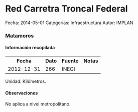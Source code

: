 Red Carretra Troncal Federal
=====

Fecha: 2014-05-01
Categorías: Infraestructura
Autor: IMPLAN

### Matamoros

#### Información recopilada

<table class="table table-hover table-bordered">
  <tr><th>Fecha</th><th>Dato</th><th>Fuente</th><th>Notas</th></tr>
  <tr><td>2012-12-31</td><td>266</td><td>INEGI</td><td></td></tr>
</table>

Unidad: Kilómetros.

#### Observaciones

No aplica a nivel metropolitano.
